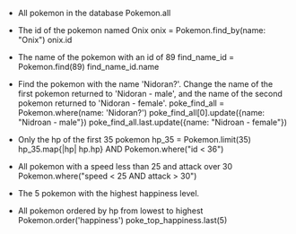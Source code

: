 - All pokemon in the database
Pokemon.all
- The id of the pokemon named Onix
onix = Pokemon.find_by(name: "Onix")
onix.id
- The name of the pokemon with an id of 89
find_name_id = Pokemon.find(89)
find_name_id.name
- Find the pokemon with the name 'Nidoran?'. Change the name of the first pokemon returned to 'Nidoran - male', and the name of the second pokemon returned to 'Nidoran - female'.
poke_find_all = Pokemon.where(name: 'Nidoran?')
poke_find_all[0].update({name: "Nidroan - male"})
poke_find_all.last.update({name: "Nidroan - female"})
- Only the hp of the first 35 pokemon
hp_35 = Pokemon.limit(35)
hp_35.map{|hp| hp.hp}
AND
Pokemon.where("id < 36")
- All pokemon with a speed less than 25 and attack over 30
Pokemon.where("speed < 25 AND attack > 30")
- The 5 pokemon with the highest happiness level.

- All pokemon ordered by hp from lowest to highest
Pokemon.order('happiness')
poke_top_happiness.last(5)
